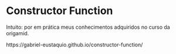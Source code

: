 <h1>Constructor Function</h1>
<p>Intuito: por em prática meus conhecimentos adquiridos no curso da origamid.</p>
<p>https://gabriel-eustaquio.github.io/constructor-function/</p>
